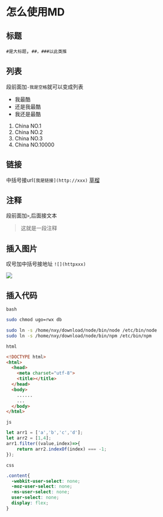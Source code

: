 # 怎么使用MD


## 标题

`#是大标题`，`##，###以此类推`

## 列表

段前面加`-我是空格`就可以变成列表
- 我最酷
- 还是我最酷
- 我还是最酷
1. China NO.1
1. China NO.2
1. China NO.3
1. China NO.10000

## 链接

中括号接url`[我是链接](http://xxx)`
[草榴](https://github.com/nxy315)

## 注释

段前面加`>`,后面接文本
> 这就是一段注释

## 插入图片

叹号加中括号接地址 `![](httpxxx)`

![](https://avatars3.githubusercontent.com/u/16378539?v=3&s=460)

## 插入代码

`bash`

```bash
sudo chmod ugo=rwx db

sudo ln -s /home/nxy/download/node/bin/node /etc/bin/node
sudo ln -s /home/nxy/download/node/bin/npm /etc/bin/npm
```


`html`

```html
<!DOCTYPE html>
<html>
  <head>
    <meta charset="utf-8">
    <title></title>
  </head>
  <body>
    ......
    ...
  </body>
</html>
```


`js`

```js
let arr1 = ['a','b','c','d'];
let arr2 = [1,4];
arr1.filter((value,index)=>{
    return arr2.indexOf(index) === -1;
});
```


`css`

```css
.content{
  -webkit-user-select: none;
  -moz-user-select: none;
  -ms-user-select: none;
  user-select: none;
  display: flex;
}
```
